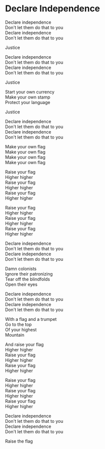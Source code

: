 # Declare Independence  

Declare independence  
Don't let them do that to you  
Declare independence  
Don't let them do that to you  

Justice  

Declare independence  
Don't let them do that to you  
Declare independence  
Don't let them do that to you  

Justice  

Start your own currency  
Make your own stamp  
Protect your language  

Justice  

Declare independence  
Don't let them do that to you  
Declare independence  
Don't let them do that to you  

Make your own flag  
Make your own flag  
Make your own flag  
Make your own flag  

Raise your flag  
Higher higher  
Raise your flag  
Higher higher  
Raise your flag  
Higher higher  

Raise your flag  
Higher higher  
Raise your flag  
Higher higher  
Raise your flag  
Higher higher  

Declare independence  
Don't let them do that to you  
Declare independence  
Don't let them do that to you  

Damn colonists  
Ignore their patronizing  
Tear off the blindfolds  
Open their eyes  

Declare independence  
Don't let them do that to you  
Declare independence  
Don't let them do that to you  

With a flag and a trumpet  
Go to the top  
Of your highest  
Mountain  

And raise your flag  
Higher higher  
Raise your flag  
Higher higher  
Raise your flag  
Higher higher  

Raise your flag  
Higher higher  
Raise your flag  
Higher higher  
Raise your flag  
Higher higher  

Declare independence  
Don't let them do that to you  
Declare independence  
Don't let them do that to you  

Raise the flag  
